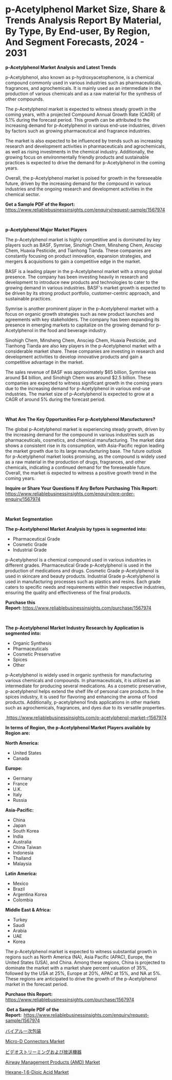 <p><h1>p-Acetylphenol Market Size, Share & Trends Analysis Report By Material, By Type, By End-user, By Region, And Segment Forecasts, 2024 - 2031</h1></p><p><strong>p-Acetylphenol Market Analysis and Latest Trends</strong></p>
<p><p>p-Acetylphenol, also known as p-hydroxyacetophenone, is a chemical compound commonly used in various industries such as pharmaceuticals, fragrances, and agrochemicals. It is mainly used as an intermediate in the production of various chemicals and as a raw material for the synthesis of other compounds.</p><p>The p-Acetylphenol market is expected to witness steady growth in the coming years, with a projected Compound Annual Growth Rate (CAGR) of 5.1% during the forecast period. This growth can be attributed to the increasing demand for p-Acetylphenol in various end-use industries, driven by factors such as growing pharmaceutical and fragrance industries.</p><p>The market is also expected to be influenced by trends such as increasing research and development activities in pharmaceuticals and agrochemicals, as well as rising investments in the chemical industry. Additionally, the growing focus on environmentally friendly products and sustainable practices is expected to drive the demand for p-Acetylphenol in the coming years.</p><p>Overall, the p-Acetylphenol market is poised for growth in the foreseeable future, driven by the increasing demand for the compound in various industries and the ongoing research and development activities in the chemical sector.</p></p>
<p><strong>Get a Sample PDF of the Report:&nbsp;</strong> <a href="https://www.reliablebusinessinsights.com/enquiry/request-sample/1567974">https://www.reliablebusinessinsights.com/enquiry/request-sample/1567974</a></p>
<p>&nbsp;</p>
<p><strong>p-Acetylphenol Major Market Players</strong></p>
<p><p>The p-Acetylphenol market is highly competitive and is dominated by key players such as BASF, Symrise, Sinohigh Chem, Minsheng Chem, Ansciep Chem, Huaxia Pesticide, and Tianhong Tianda. These companies are constantly focusing on product innovation, expansion strategies, and mergers & acquisitions to gain a competitive edge in the market.</p><p>BASF is a leading player in the p-Acetylphenol market with a strong global presence. The company has been investing heavily in research and development to introduce new products and technologies to cater to the growing demand in various industries. BASF's market growth is expected to be driven by its strong product portfolio, customer-centric approach, and sustainable practices.</p><p>Symrise is another prominent player in the p-Acetylphenol market with a focus on organic growth strategies such as new product launches and agreements with key stakeholders. The company has been expanding its presence in emerging markets to capitalize on the growing demand for p-Acetylphenol in the food and beverage industry.</p><p>Sinohigh Chem, Minsheng Chem, Ansciep Chem, Huaxia Pesticide, and Tianhong Tianda are also key players in the p-Acetylphenol market with a considerable market share. These companies are investing in research and development activities to develop innovative products and gain a competitive advantage in the market.</p><p>The sales revenue of BASF was approximately $65 billion, Symrise was around $4 billion, and Sinohigh Chem was around $2.5 billion. These companies are expected to witness significant growth in the coming years due to the increasing demand for p-Acetylphenol in various end-use industries. The market size of p-Acetylphenol is expected to grow at a CAGR of around 5% during the forecast period.</p></p>
<p>&nbsp;</p>
<p><strong>What Are The Key Opportunities For p-Acetylphenol Manufacturers?</strong></p>
<p><p>The global p-Acetylphenol market is experiencing steady growth, driven by the increasing demand for the compound in various industries such as pharmaceuticals, cosmetics, and chemical manufacturing. The market data shows a consistent rise in its consumption, with Asia-Pacific region leading the market growth due to its large manufacturing base. The future outlook for p-Acetylphenol market looks promising, as the compound is widely used as a raw material in the production of drugs, fragrances, and other chemicals, indicating a continued demand for the foreseeable future. Overall, the market is expected to witness a positive growth trend in the coming years.</p></p>
<p><strong>Inquire or Share Your Questions If Any Before Purchasing This Report:</strong> <a href="https://www.reliablebusinessinsights.com/enquiry/pre-order-enquiry/1567974">https://www.reliablebusinessinsights.com/enquiry/pre-order-enquiry/1567974</a></p>
<p>&nbsp;</p>
<p><strong>Market Segmentation</strong></p>
<p><strong>The p-Acetylphenol Market Analysis by types is segmented into:</strong></p>
<p><ul><li>Pharmaceutical Grade</li><li>Cosmetic Grade</li><li>Industrial Grade</li></ul></p>
<p><p>p-Acetylphenol is a chemical compound used in various industries in different grades. Pharmaceutical Grade p-Acetylphenol is used in the production of medications and drugs. Cosmetic Grade p-Acetylphenol is used in skincare and beauty products. Industrial Grade p-Acetylphenol is used in manufacturing processes such as plastics and resins. Each grade caters to specific needs and requirements within their respective industries, ensuring the quality and effectiveness of the final products.</p></p>
<p><strong>Purchase this Report:&nbsp;</strong><a href="https://www.reliablebusinessinsights.com/purchase/1567974">https://www.reliablebusinessinsights.com/purchase/1567974</a></p>
<p>&nbsp;</p>
<p><strong>The p-Acetylphenol Market Industry Research by Application is segmented into:</strong></p>
<p><ul><li>Organic Synthesis</li><li>Pharmaceuticals</li><li>Cosmetic Preservative</li><li>Spices</li><li>Other</li></ul></p>
<p><p>p-Acetylphenol is widely used in organic synthesis for manufacturing various chemicals and compounds. In pharmaceuticals, it is utilized as an intermediate for producing several medications. As a cosmetic preservative, p-acetylphenol helps extend the shelf life of personal care products. In the spices industry, it is used for flavoring and enhancing the aroma of food products. Additionally, p-acetylphenol finds applications in other markets such as agrochemicals, fragrances, and dyes due to its versatile properties.</p></p>
<p><a href="https://www.reliablebusinessinsights.com/p-acetylphenol-market-r1567974">&nbsp;https://www.reliablebusinessinsights.com/p-acetylphenol-market-r1567974</a></p>
<p><strong>In terms of Region, the p-Acetylphenol Market Players available by Region are:</strong></p>
<p>
    <p> <strong> North America: </strong>
        <ul>
            <li>United States</li>
            <li>Canada</li>
        </ul>
        </p> 
    <p> <strong> Europe: </strong>
        <ul>
            <li>Germany</li>
            <li>France</li>
            <li>U.K.</li>
            <li>Italy</li>
            <li>Russia</li>
        </ul>
        </p> 
    <p> <strong> Asia-Pacific: </strong>
        <ul>
            <li>China</li>
            <li>Japan</li>
            <li>South Korea</li>
            <li>India</li>
            <li>Australia</li>
            <li>China Taiwan</li>
            <li>Indonesia</li>
            <li>Thailand</li>
            <li>Malaysia</li>
        </ul>
        </p> 
    <p> <strong> Latin America: </strong>
        <ul>
            <li>Mexico</li>
            <li>Brazil</li>
            <li>Argentina Korea</li>
            <li>Colombia</li>
        </ul>
        </p> 
    <p> <strong> Middle East & Africa: </strong>
        <ul>
            <li>Turkey</li>
            <li>Saudi</li>
            <li>Arabia</li>
            <li>UAE</li>
            <li>Korea</li>
        </ul>
    </p>
    </p>
<p><p>The p-Acetylphenol market is expected to witness substantial growth in regions such as North America (NA), Asia Pacific (APAC), Europe, the United States (USA), and China. Among these regions, China is projected to dominate the market with a market share percent valuation of 35%, followed by the USA at 25%, Europe at 20%, APAC at 15%, and NA at 5%. These regions are anticipated to drive the growth of the p-Acetylphenol market in the forecast period.</p></p>
<p><strong>Purchase this Report: </strong><a href="https://www.reliablebusinessinsights.com/purchase/1567974">https://www.reliablebusinessinsights.com/purchase/1567974</a></p>
<p>&nbsp;<strong>Get a Sample PDF of the Report:&nbsp;&nbsp;</strong><a href="https://www.reliablebusinessinsights.com/enquiry/request-sample/1567974">https://www.reliablebusinessinsights.com/enquiry/request-sample/1567974</a></p>
<p><strong></strong></p>
<p><p><a href="https://github.com/ihabdkwlxs948/Market-Research-Report-List-2/blob/main/702298891456.md">バイアル一次包装</a></p><p><a href="https://github.com/SashaBeier2023/Market-Research-Report-List-1/blob/main/micro-d-connectors-market.md">Micro-D Connectors Market</a></p><p><a href="https://github.com/dadanedu33/Market-Research-Report-List-1/blob/main/760357991457.md">ビデオストリーミングおよび放送機器</a></p><p><a href="https://github.com/ashman753/Market-Research-Report-List-1/blob/main/airway-management-products-amd-market.md">Airway Management Products (AMD) Market</a></p><p><a href="https://www.linkedin.com/pulse/hexane-16-dioic-acid-market-research-report-its-history-forecast-lfbbe">Hexane-1,6-Dioic Acid Market</a></p></p>